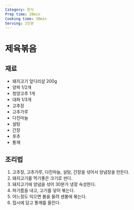 ```yaml
---
Category: 한식
Prep time: 20min
Cooking time: 30min
Serving: 1인분
---
```


# 제육볶음

## 재료
* 돼지고기 앞다리살 200g
* 양파 1/2개
* 청양고추 1개
* 대파 1/3개
* 고추장
* 고추가루
* 다진마늘
* 설탕
* 간장
* 후추
* 통깨

## 조리법

1. 고추장, 고추가루, 다진마늘, 설탕, 간장을 섞어서 양념장을 만든다.
2. 돼지고기를 먹기좋은 크기로 썬다.
3. 돼지고기에 양념을 섞어 30분가 냉장 숙성한다.
4. 파기름을 내고, 고기를 넣어 볶는다.
5. 어느정도 익으면 불을 올려 센불에 볶는다.
6. 접시에 담고 통깨를 올린다.
